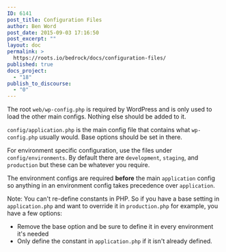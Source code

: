 ```yaml
---
ID: 6141
post_title: Configuration Files
author: Ben Word
post_date: 2015-09-03 17:16:50
post_excerpt: ""
layout: doc
permalink: >
  https://roots.io/bedrock/docs/configuration-files/
published: true
docs_project:
  - "18"
publish_to_discourse:
  - "0"
---
```

The root `web/wp-config.php` is required by WordPress and is only used to load the other main configs. Nothing else should be added to it.

`config/application.php` is the main config file that contains what `wp-config.php` usually would. Base options should be set in there.

For environment specific configuration, use the files under `config/environments`. By default there are `development`, `staging`, and `production` but these can be whatever you require.

The environment configs are required **before** the main `application` config so anything in an environment config takes precedence over `application`.

Note: You can't re-define constants in PHP. So if you have a base setting in `application.php` and want to override it in `production.php` for example, you have a few options:

* Remove the base option and be sure to define it in every environment it's needed
* Only define the constant in `application.php` if it isn't already defined.